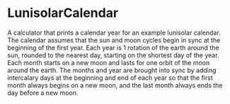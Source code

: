 # LunisolarCalendar
A calculator that prints a calendar year for an example lunisolar calendar.
The calendar assumes that the sun and moon cycles begin in sync at the beginning of the first year.
Each year is 1 rotation of the earth around the sun, rounded to the nearest day, starting on the shortest day of the year.
Each month starts on a new moon and lasts for one orbit of the moon around the earth.
The months and year are brought into sync by adding intercalary days at the beginning and end of each year so that the first month always begins on a new moon, and the last month always ends the day before a new moon.
